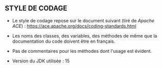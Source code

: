 ## STYLE DE CODAGE 

+ Le style de codage repose sur le document suivant (tiré de *Apache ACE*) : https://ace.apache.org/docs/coding-standards.html

+ Les noms  des classes, des variables, des méthodes de même que la documentation du code doivent être en français.
+ Pas de commentaires pour les méthodes dont l'usage est évident.

+ Version du JDK utilisée : 15


